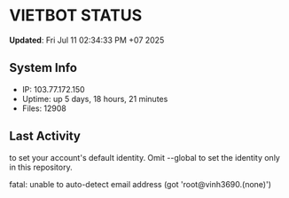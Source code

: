 # VIETBOT STATUS
**Updated**: Fri Jul 11 02:34:33 PM +07 2025

## System Info
- IP: 103.77.172.150
- Uptime: up 5 days, 18 hours, 21 minutes
- Files: 12908

## Last Activity

to set your account's default identity.
Omit --global to set the identity only in this repository.

fatal: unable to auto-detect email address (got 'root@vinh3690.(none)')
